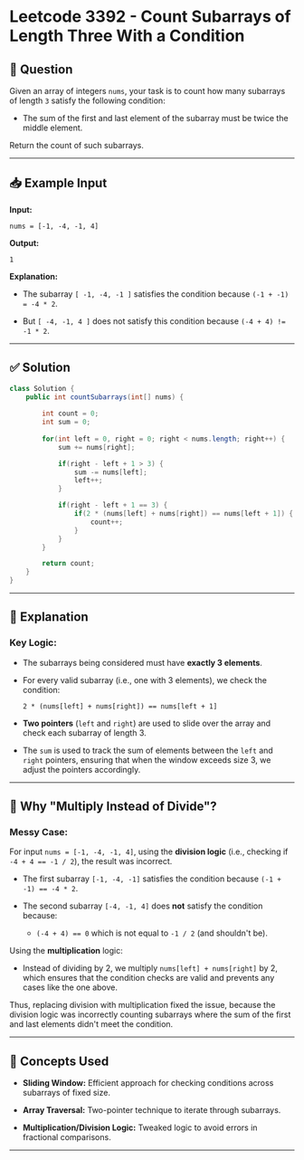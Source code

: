 # Leetcode 3392 - Count Subarrays of Length Three With a Condition

## 🧩 Question

Given an array of integers `nums`, your task is to count how many subarrays of length `3` satisfy the following condition:

- The sum of the first and last element of the subarray must be twice the middle element.

Return the count of such subarrays.

---

## 📥 Example Input

**Input:**

```text
nums = [-1, -4, -1, 4]
````

**Output:**

```text
1
```

**Explanation:**

- The subarray `[ -1, -4, -1 ]` satisfies the condition because `(-1 + -1) = -4 * 2`.
    
- But `[ -4, -1, 4 ]` does not satisfy this condition because `(-4 + 4) != -1 * 2`.
    

---

## ✅ Solution

```java
class Solution {
    public int countSubarrays(int[] nums) {
        
        int count = 0;
        int sum = 0;
        
        for(int left = 0, right = 0; right < nums.length; right++) {
            sum += nums[right];

            if(right - left + 1 > 3) {
                sum -= nums[left];
                left++;
            }

            if(right - left + 1 == 3) {
                if(2 * (nums[left] + nums[right]) == nums[left + 1]) {
                    count++;
                }
            }
        }

        return count;
    }
}
```

---

## 🧠 Explanation

### Key Logic:

- The subarrays being considered must have **exactly 3 elements**.
    
- For every valid subarray (i.e., one with 3 elements), we check the condition:
    
    ```
    2 * (nums[left] + nums[right]) == nums[left + 1]
    ```
    
- **Two pointers** (`left` and `right`) are used to slide over the array and check each subarray of length 3.
    
- The `sum` is used to track the sum of elements between the `left` and `right` pointers, ensuring that when the window exceeds size 3, we adjust the pointers accordingly.
    

---

## 🧠 Why "Multiply Instead of Divide"?

### Messy Case:

For input `nums = [-1, -4, -1, 4]`, using the **division logic** (i.e., checking if `-4 + 4 == -1 / 2`), the result was incorrect.

- The first subarray `[-1, -4, -1]` satisfies the condition because `(-1 + -1) == -4 * 2`.
    
- The second subarray `[-4, -1, 4]` does **not** satisfy the condition because:
    
    - `(-4 + 4) == 0` which is not equal to `-1 / 2` (and shouldn't be).
        

Using the **multiplication** logic:

- Instead of dividing by 2, we multiply `nums[left] + nums[right]` by 2, which ensures that the condition checks are valid and prevents any cases like the one above.
    

Thus, replacing division with multiplication fixed the issue, because the division logic was incorrectly counting subarrays where the sum of the first and last elements didn't meet the condition.

---
## 🧠 Concepts Used

- **Sliding Window:** Efficient approach for checking conditions across subarrays of fixed size.
    
- **Array Traversal:** Two-pointer technique to iterate through subarrays.
    
- **Multiplication/Division Logic:** Tweaked logic to avoid errors in fractional comparisons.
    

---

